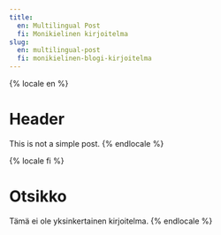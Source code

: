 ```yaml
---
title:
  en: Multilingual Post
  fi: Monikielinen kirjoitelma
slug:
  en: multilingual-post
  fi: monikielinen-blogi-kirjoitelma
---
```


{% locale en %}
# Header

This is not a simple post.
{% endlocale %}

{% locale fi %}
# Otsikko

Tämä ei ole yksinkertainen kirjoitelma.
{% endlocale %}
